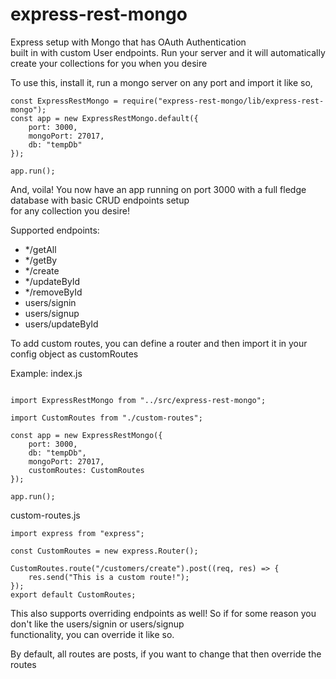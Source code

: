 # express-rest-mongo

Express setup with Mongo that has OAuth Authentication <br>
built in with custom User endpoints. Run your server and it will automatically<br>
create your collections for you when you desire

To use this, install it, run a mongo server on any port and import it like so,
```
const ExpressRestMongo = require("express-rest-mongo/lib/express-rest-mongo");
const app = new ExpressRestMongo.default({
    port: 3000,
    mongoPort: 27017,
    db: "tempDb"
});
   
app.run();
```

And, voila! You now have an app running on port 3000 with a full fledge database with basic CRUD endpoints setup<br>
for any collection you desire! <br>

Supported endpoints:

- */getAll
- */getBy
- */create
- */updateById
- */removeById
- users/signin
- users/signup
- users/updateById

To add custom routes, you can define a router and then import it in your config object as customRoutes<br>

Example:
index.js
```

import ExpressRestMongo from "../src/express-rest-mongo";

import CustomRoutes from "./custom-routes";

const app = new ExpressRestMongo({
    port: 3000,
    db: "tempDb",
    mongoPort: 27017,
    customRoutes: CustomRoutes
});

app.run();

```

custom-routes.js
```
import express from "express";

const CustomRoutes = new express.Router();

CustomRoutes.route("/customers/create").post((req, res) => {
    res.send("This is a custom route!");
});
export default CustomRoutes;
```

This also supports overriding endpoints as well! So if for some reason you don't like the users/signin or users/signup <br>
functionality, you can override it like so.

By default, all routes are posts, if you want to change that then override the routes
